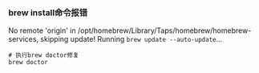 ### brew install命令报错
No remote 'origin' in /opt/homebrew/Library/Taps/homebrew/homebrew-services, skipping update!
Running `brew update --auto-update`...
```shell
# 执行brew doctor修复
brew doctor
```